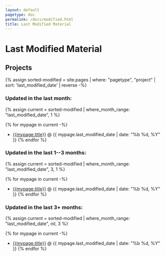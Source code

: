 ```yaml
---
layout: default
pagetype: doc
permalink: /docs/modified.html
title: Last Modified Material
---
```


# Last Modified Material

## Projects


{% assign sorted-modified = site.pages | where: "pagetype", "project" | sort: 'last_modified_date' | reverse -%}

### Updated in the last month:

{% assign current = sorted-modified | where_month_range: "last_modified_date", 1 %}

{% for mypage in current -%}
* [{{mypage.title}}](/projects/{{mypage.shortname}}.html) @ {{ mypage.last_modified_date | date: "%b %d, %Y" }}
{% endfor %}

### Updated in the last 1--3 months:

{% assign current = sorted-modified | where_month_range: "last_modified_date", 3, 1 %}

{% for mypage in current -%}
* [{{mypage.title}}](/projects/{{mypage.shortname}}.html) @ {{ mypage.last_modified_date | date: "%b %d, %Y" }}
{% endfor %}

### Updated in the last 3+ months:

{% assign current = sorted-modified | where_month_range: "last_modified_date", nil, 3 %}

{% for mypage in current -%}
* [{{mypage.title}}](/projects/{{mypage.shortname}}.html) @ {{ mypage.last_modified_date | date: "%b %d, %Y" }}
{% endfor %}
